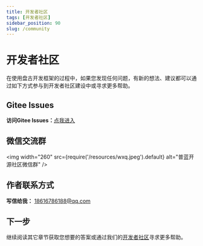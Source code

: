 ```yaml
---
title: 开发者社区
tags: [开发者社区]
sidebar_position: 90
slug: /community
---
```


# 开发者社区

在使用盘古开发框架的过程中，如果您发现任何问题，有新的想法、建议都可以通过如下方式参与到开发者社区建设中或寻求更多帮助。

## Gitee Issues
**访问Gitee Issues：**[点我进入](https://gitee.com/pulanos/pangu-framework/issues?state=all) 

## 微信交流群

<img width="260"
  src={require('/resources/wxq.jpeg').default}
  alt="普蓝开源社区微信群" />

## 作者联系方式

**写信给我：** 18616786188@qq.com

## 下一步
继续阅读其它章节获取您想要的答案或通过我们的[开发者社区](/docs/community)寻求更多帮助。